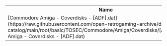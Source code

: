 <table>
<tr><th>Name</th><th>Size</th></tr>
<tr><td>
[Commodore Amiga - Coverdisks - [ADF].dat](https://raw.githubusercontent.com/open-retrogaming-archive/dat-catalog/main/root/basic/TOSEC/Commodore/Amiga/Coverdisks/[ADF]/Commodore Amiga - Coverdisks - [ADF].dat)
</td><td>1139484</td></tr>
</table>
